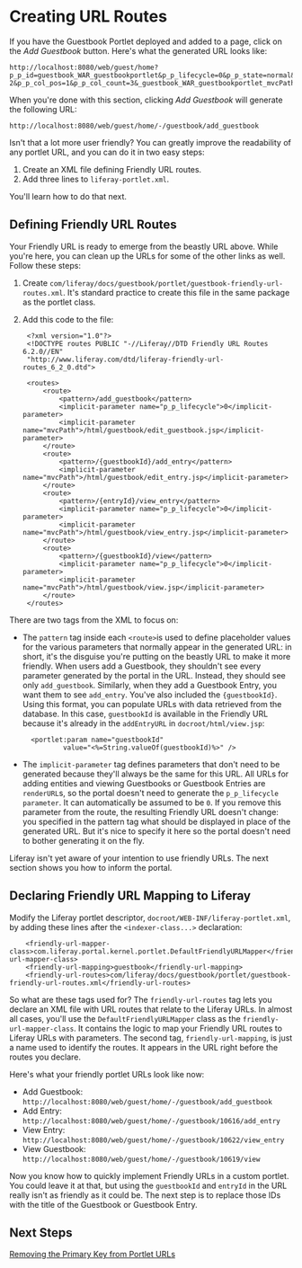 # Creating URL Routes

If you have the Guestbook Portlet deployed and added to a page, click on the
*Add Guestbook* button. Here's what the generated URL looks like:

    http://localhost:8080/web/guest/home?p_p_id=guestbook_WAR_guestbookportlet&p_p_lifecycle=0&p_p_state=normal&p_p_mode=view&p_p_col_id=column-2&p_p_col_pos=1&p_p_col_count=3&_guestbook_WAR_guestbookportlet_mvcPath=%2Fhtml%2Fguestbook%2Fedit_guestbook.jsp

When you're done with this section, clicking *Add Guestbook* will generate the
following URL:

    http://localhost:8080/web/guest/home/-/guestbook/add_guestbook

Isn't that a lot more user friendly? You can greatly improve the readability of
any portlet URL, and you can do it in two easy steps:

1. Create an XML file defining Friendly URL routes. 
2. Add three lines to `liferay-portlet.xml`. 

You'll learn how to do that next. 

## Defining Friendly URL Routes

Your Friendly URL is ready to emerge from the beastly URL above. While
you're here, you can clean up the URLs for some of the other links as well.
Follow these steps:

1. Create `com/liferay/docs/guestbook/portlet/guestbook-friendly-url-routes.xml`.
It's standard practice to create this file in the same package as the portlet
class.

2. Add this code to the file:

        <?xml version="1.0"?>
        <!DOCTYPE routes PUBLIC "-//Liferay//DTD Friendly URL Routes 6.2.0//EN"
        "http://www.liferay.com/dtd/liferay-friendly-url-routes_6_2_0.dtd">

        <routes>
            <route>
                <pattern>/add_guestbook</pattern>
                <implicit-parameter name="p_p_lifecycle">0</implicit-parameter>
                <implicit-parameter name="mvcPath">/html/guestbook/edit_guestbook.jsp</implicit-parameter>
            </route>
            <route>
                <pattern>/{guestbookId}/add_entry</pattern>
                <implicit-parameter name="mvcPath">/html/guestbook/edit_entry.jsp</implicit-parameter>
            </route>
            <route>
                <pattern>/{entryId}/view_entry</pattern>
                <implicit-parameter name="p_p_lifecycle">0</implicit-parameter>
                <implicit-parameter name="mvcPath">/html/guestbook/view_entry.jsp</implicit-parameter>
            </route>
            <route>
                <pattern>/{guestbookId}/view</pattern>
                <implicit-parameter name="p_p_lifecycle">0</implicit-parameter>
                <implicit-parameter name="mvcPath">/html/guestbook/view.jsp</implicit-parameter>
            </route>
        </routes>

There are two tags from the XML to focus on: 

- The `pattern` tag inside each `<route>`is used to define placeholder
  values for the various parameters that normally appear in the generated URL: in
  short, it's the disguise you're putting on the beastly URL to make it more
  friendly. When users add a Guestbook, they shouldn't see every parameter
  generated by the portal in the URL. Instead, they should see only
  `add_guestbook`. Similarly, when they add a Guestbook Entry, you want them to
  see `add_entry`. You've also included the `{guestbookId}`.  Using this format,
  you can populate URLs with data retrieved from the database. In this
  case, `guestbookId` is available in the  Friendly URL because it's
  already in the `addEntryURL` in `docroot/html/view.jsp`:

        <portlet:param name="guestbookId"
                value="<%=String.valueOf(guestbookId)%>" />

- The `implicit-parameter` tag defines parameters that don't need to be
  generated because they'll always be the same for this URL. All URLs for
  adding entities and viewing Guestbooks or Guestbook Entries are `renderURL`s,
  so the portal doesn't need to generate the `p_p_lifecycle parameter`. It can
  automatically be assumed to be `0`. If you remove this parameter from the
  route, the resulting Friendly URL doesn't change: you specified in
  the pattern tag what should be displayed in place of the generated URL. But
  it's nice to specify it here so the portal doesn't need to bother generating it
  on the fly.

Liferay isn't yet aware of your intention to use friendly URLs. The next
section shows you how to inform the portal.

## Declaring Friendly URL Mapping to Liferay

Modify the Liferay portlet descriptor,
`docroot/WEB-INF/liferay-portlet.xml`, by adding these lines after the
`<indexer-class...>` declaration:

        <friendly-url-mapper-class>com.liferay.portal.kernel.portlet.DefaultFriendlyURLMapper</friendly-url-mapper-class>
		<friendly-url-mapping>guestbook</friendly-url-mapping>
		<friendly-url-routes>com/liferay/docs/guestbook/portlet/guestbook-friendly-url-routes.xml</friendly-url-routes>

So what are these tags used for? The `friendly-url-routes` tag lets you declare
an XML file with URL routes that relate to the Liferay URLs. In almost all
cases, you'll use the `DefaultFriendlyURLMapper` class as
the `friendly-url-mapper-class`. It contains the logic to map your Friendly URL
routes to Liferay URLs with parameters. The second tag, `friendly-url-mapping`,
is just a name used to identify the routes. It appears in the URL right
before the routes you declare.

Here's what your friendly portlet URLs look like now:

- Add Guestbook: `http://localhost:8080/web/guest/home/-/guestbook/add_guestbook`
- Add Entry: `http://localhost:8080/web/guest/home/-/guestbook/10616/add_entry`
- View Entry: `http://localhost:8080/web/guest/home/-/guestbook/10622/view_entry`
- View Guestbook: `http://localhost:8080/web/guest/home/-/guestbook/10619/view`

Now you know how to quickly implement Friendly URLs in a custom portlet. You
could leave it at that, but using the `guestbookId` and `entryId` in the
URL really isn't as friendly as it could be. The next step is to replace those
IDs with the title of the Guestbook or Guestbook Entry.

## Next Steps

[Removing the Primary Key from Portlet URLs](/develop/learning-paths/-/knowledge_base/removing-primary-keys-from-the-url)


